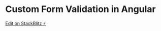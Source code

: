 # Custom Form Validation in Angular

[Edit on StackBlitz ⚡️](https://stackblitz.com/edit/angular-ivy-2ywlef)
